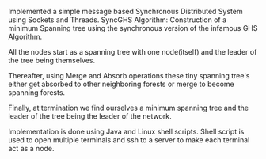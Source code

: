 Implemented a simple message based Synchronous Distributed System using Sockets and Threads. 
SyncGHS Algorithm: Construction of a minimum Spanning tree using the synchronous version of the infamous GHS Algorithm. 

All the nodes start as a spanning tree with one node(itself) and the leader of the tree being themselves. 

Thereafter, using Merge and Absorb operations these tiny spanning tree's either get absorbed to other neighboring forests or merge to become spanning forests.

Finally, at termination we find ourselves a minimum spanning tree and the leader of the tree being the leader of the network.

Implementation is done using Java and Linux shell scripts. Shell script is used to open multiple terminals and ssh to a server to make each terminal act as a node. 
